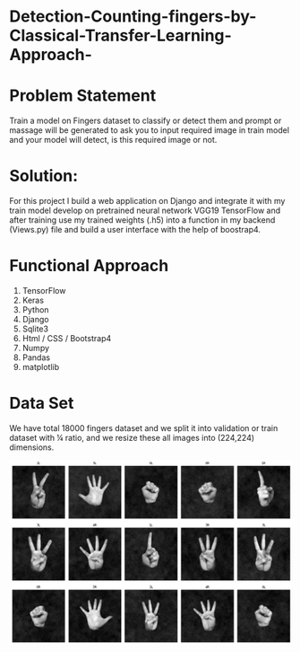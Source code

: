 # Detection-Counting-fingers-by-Classical-Transfer-Learning-Approach-

# Problem Statement
Train a model on Fingers dataset to classify or detect them and prompt or massage will be generated to ask you to input required image in train model and your model will detect, is this required image or not.

# Solution:
For this project I build a web application on Django and integrate it with my train model develop on pretrained neural network VGG19 TensorFlow and after training use my  trained weights (.h5) into a function in my backend (Views.py) file and build a user interface with the help of boostrap4. 

# Functional Approach 
<ol>
<li>TensorFlow</li>
<li>Keras</li>
<li>Python </li>
<li>Django</li>
<li>Sqlite3</li>
<li>Html / CSS / Bootstrap4</li>
<li>Numpy</li>
<li>Pandas</li>  
<li>matplotlib</li>  
</ol>

# Data Set 
We have total 18000 fingers dataset and we split it into validation or train dataset with ¼ ratio, and we resize these all images into (224,224) dimensions. 

![alt text](https://github.com/UmerYasin1/Detection-Counting-fingers-by-Classical-Transfer-Learning-Approach-/blob/1fbf086650b7442b510db7536344af7f86aa5f36/download.png?raw=true)



